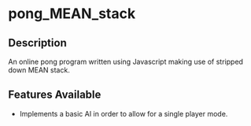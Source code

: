 # pong_MEAN_stack

## Description
An online pong program written using Javascript making use of stripped down MEAN stack. 

## Features Available
-	Implements a basic AI in order to allow for a single player mode.
